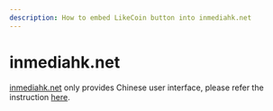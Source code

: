 ```yaml
---
description: How to embed LikeCoin button into inmediahk.net
---
```


# inmediahk.net

[inmediahk.net](https://www.inmediahk.net/) only provides Chinese user interface, please refer the instruction [here](https://docs.like.co/v/zh/user-guide/creator/inmediahk.net).

